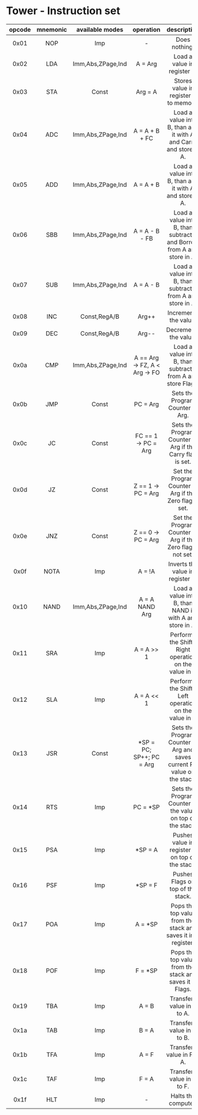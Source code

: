 # Tower - Instruction set

| opcode | mnemonic |  available modes  |           operation           |                               description                                |
| :----: | :------: | :---------------: | :---------------------------: | :----------------------------------------------------------------------: |
|  0x01  |   NOP    |        Imp        |               -               |                              Does nothing.                               |
|  0x02  |   LDA    | Imm,Abs,ZPage,Ind |            A = Arg            |                       Load a value in register A.                        |
|  0x03  |   STA    |       Const       |            Arg = A            |                  Stores value in register A to memory.                   |
|  0x04  |   ADC    | Imm,Abs,ZPage,Ind |        A = A + B + FC         |    Load a value into B, than add it with A and Carry and store in A.     |
|  0x05  |   ADD    | Imm,Abs,ZPage,Ind |           A = A + B           |         Load a value into B, than add it with A and store in A.          |
|  0x06  |   SBB    | Imm,Abs,ZPage,Ind |        A = A - B - FB         | Load a value into B, than subtract it and Borrow from A and store in A.  |
|  0x07  |   SUB    | Imm,Abs,ZPage,Ind |           A = A - B           |       Load a value into B, than subtract it from A and store in A.       |
|  0x08  |   INC    |   Const,RegA/B    |             Arg++             |                          Increments the value.                           |
|  0x09  |   DEC    |   Const,RegA/B    |             Arg--             |                          Decrements the value.                           |
|  0x0a  |   CMP    | Imm,Abs,ZPage,Ind | A == Arg -> FZ, A < Arg -> FO |      Load a value into B, than subtract it from A and store Flags.       |
|  0x0b  |   JMP    |       Const       |           PC = Arg            |                     Sets the Program Counter to Arg.                     |
|  0x0c  |    JC    |       Const       |      FC == 1 -> PC = Arg      |        Sets the Program Counter to Arg if the Carry flag is set.         |
|  0x0d  |    JZ    |       Const       |      Z == 1 -> PC = Arg       |         Set the Program Counter to Arg if the Zero flag is set.          |
|  0x0e  |   JNZ    |       Const       |      Z == 0 -> PC = Arg       |       Set the Program Counter to Arg if the Zero flag is not set.        |
|  0x0f  |   NOTA   |        Imp        |            A = !A             |                     Inverts the value in register A.                     |
|  0x10  |   NAND   | Imm,Abs,ZPage,Ind |        A = A NAND Arg         |         Load a value into B, than NAND it with A and store in A.         |
|  0x11  |   SRA    |        Imp        |          A = A >> 1           |           Performs the Shift-Right operation on the value in A           |
|  0x12  |   SLA    |        Imp        |          A = A << 1           |           Performs the Shift-Left operation on the value in A            |
|  0x13  |   JSR    |       Const       |   \*SP = PC; SP++; PC = Arg   | Sets the Program Counter to Arg and saves current PC value on the stack. |
|  0x14  |   RTS    |        Imp        |           PC = \*SP           |        Sets the Program Counter to the value on top of the stack.        |
|  0x15  |   PSA    |        Imp        |           \*SP = A            |             Pushes value in register A on top of the stack.              |
|  0x16  |   PSF    |        Imp        |           \*SP = F            |                    Pushes Flags on top of the stack.                     |
|  0x17  |   POA    |        Imp        |           A = \*SP            |      Pops the top value from the stack and saves it in A register.       |
|  0x18  |   POF    |        Imp        |           F = \*SP            |         Pops the top value from the stack and saves it in Flags.         |
|  0x19  |   TBA    |        Imp        |             A = B             |                        Transfers value in B to A.                        |
|  0x1a  |   TAB    |        Imp        |             B = A             |                        Transfers value in A to B.                        |
|  0x1b  |   TFA    |        Imp        |             A = F             |                        Transfers value in F to A.                        |
|  0x1c  |   TAF    |        Imp        |             F = A             |                        Transfers value in A to F.                        |
|  0x1f  |   HLT    |        Imp        |               -               |                           Halts the computer.                            |
